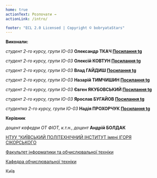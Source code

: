 ```yaml
---
home: true
actionText: Розпочати →
actionLink: /intro/

footer: "ECL 2.0 Licensed | Copyright © bobryataStars"
---
```



**Виконали:** 

*студент 2-го курсу, групи ІО-03* **Олександр ТКАЧ [Посилання tg](https://t.me/bochka1235)**

*студент 2-го курсу, групи ІО-03* **Олексій КОВТУН  [Посилання tg](https://t.me/aleksey1k)**

*студент 2-го курсу, групи ІО-03* **Влад ГАЙДИШ [Посилання tg](https://t.me/HolyFuk)**

*студент 2-го курсу, групи ІО-03* **Назарій ТИМЧИШИН [Посилання tg](https://t.me/fuckingburner)**

*студент 2-го курсу, групи ІО-03* **Євген ЯКУБОВСЬКИЙ  [Посилання tg](https://t.me/akuma_izao)**

*студент 2-го курсу, групи ІО-03* **Ярослав БУГАЙОВ [Посилання tg](https://t.me/prosto_yarik)**

*студентка 2-го курсу, групи ІО-03* **Надія ПРОХОРЧУК [Посилання tg](https://t.me/double_hope)**


**Керівник**

*доцент кафедри ОТ ФІОТ, к.т.н., доцент*<span padding-right:5em></span> **Андрій БОЛДАК** 

[НТУУ "КИЇВСЬКИЙ ПОЛІТЕХНІЧНИЙ ІНСТИТУТ імені ІГОРЯ СІКОРСЬКОГО](https://kpi.ua/)

[Факультет інформатики та обчислювальної техніки](https://fiot.kpi.ua/)

[Кафедра обчислювальної техніки](https://comsys.kpi.ua/)

Київ
